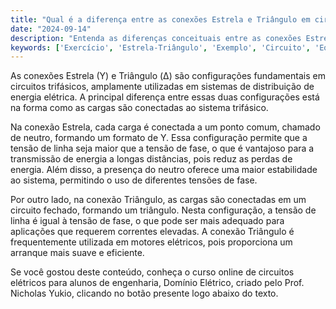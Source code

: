 ```yaml
---
title: "Qual é a diferença entre as conexões Estrela e Triângulo em circuitos trifásicos?"
date: "2024-09-14"
description: "Entenda as diferenças conceituais entre as conexões Estrela e Triângulo em circuitos trifásicos."
keywords: ['Exercício', 'Estrela-Triângulo', 'Exemplo', 'Circuito', 'Equivalente', 'Tensão', 'Triângulo-Triângulo']
---
```


As conexões Estrela (Y) e Triângulo (Δ) são configurações fundamentais em circuitos trifásicos, amplamente utilizadas em sistemas de distribuição de energia elétrica. A principal diferença entre essas duas configurações está na forma como as cargas são conectadas ao sistema trifásico.

Na conexão Estrela, cada carga é conectada a um ponto comum, chamado de neutro, formando um formato de Y. Essa configuração permite que a tensão de linha seja maior que a tensão de fase, o que é vantajoso para a transmissão de energia a longas distâncias, pois reduz as perdas de energia. Além disso, a presença do neutro oferece uma maior estabilidade ao sistema, permitindo o uso de diferentes tensões de fase.

Por outro lado, na conexão Triângulo, as cargas são conectadas em um circuito fechado, formando um triângulo. Nesta configuração, a tensão de linha é igual à tensão de fase, o que pode ser mais adequado para aplicações que requerem correntes elevadas. A conexão Triângulo é frequentemente utilizada em motores elétricos, pois proporciona um arranque mais suave e eficiente.

Se você gostou deste conteúdo, conheça o curso online de circuitos elétricos para alunos de engenharia, Domínio Elétrico, criado pelo Prof. Nicholas Yukio, clicando no botão presente logo abaixo do texto.